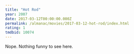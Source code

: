 ```yaml
---
title: "Hot Rod"
year: 2007
date: 2017-03-12T00:00:00.000Z
permalink: /almanac/movies/2017-03-12-hot-rod/index.html
rating: 1
tmdbid: 10074
---
```


Nope. Nothing funny to see here.
